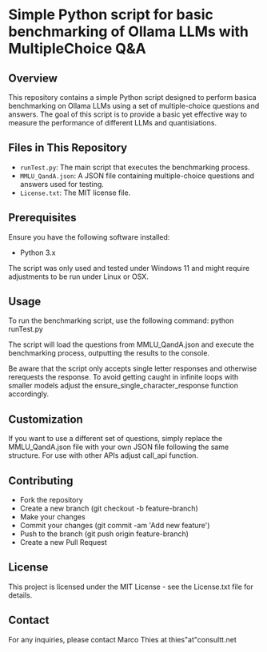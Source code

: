 # Simple Python script for basic benchmarking of Ollama LLMs with MultipleChoice Q&A

## Overview

This repository contains a simple Python script designed to perform basica benchmarking on Ollama LLMs using a set of multiple-choice questions and answers. The goal of this script is to provide a basic yet effective way to measure the performance of different LLMs and quantisiations.

## Files in This Repository

- `runTest.py`: The main script that executes the benchmarking process.
- `MMLU_QandA.json`: A JSON file containing multiple-choice questions and answers used for testing.
- `License.txt`: The MIT license file.

## Prerequisites

Ensure you have the following software installed:
- Python 3.x

The script was only used and tested under Windows 11 and might require adjustments to be run under Linux or OSX.

## Usage

To run the benchmarking script, use the following command:
python runTest.py

The script will load the questions from MMLU_QandA.json and execute the benchmarking process, outputting the results to the console.

Be aware that the script only accepts single letter responses and otherwise rerequests the response. 
To avoid getting caught in infinite loops with smaller models adjust the ensure_single_character_response function accordingly. 

## Customization
If you want to use a different set of questions, simply replace the MMLU_QandA.json file with your own JSON file following the same structure.
For use with other APIs adjust call_api function.

## Contributing
 - Fork the repository<br>
 - Create a new branch (git checkout -b feature-branch)<br>
 - Make your changes<br>
 - Commit your changes (git commit -am 'Add new feature')<br>
 - Push to the branch (git push origin feature-branch)<br>
 - Create a new Pull Request

## License
This project is licensed under the MIT License - see the License.txt file for details.

## Contact
For any inquiries, please contact Marco Thies at thies"at"consultt.net

